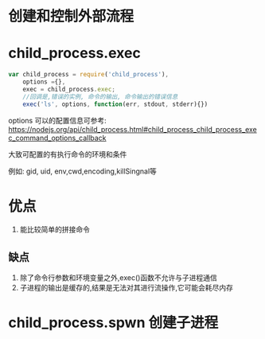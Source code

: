 # 创建和控制外部流程

# child_process.exec

```javascript
var child_process = require('child_process'),
    options ={},
    exec = child_process.exec;
    //回调是,错误的实例, 命令的输出, 命令输出的错误信息
    exec('ls', options, function(err, stdout, stderr){})
```
options 可以的配置信息可参考: https://nodejs.org/api/child_process.html#child_process_child_process_exec_command_options_callback

大致可配置的有执行命令的环境和条件

例如: gid, uid, env,cwd,encoding,killSingnal等

# 优点

1. 能比较简单的拼接命令

## 缺点

1. 除了命令行参数和环境变量之外,exec()函数不允许与子进程通信
2. 子进程的输出是缓存的,结果是无法对其进行流操作,它可能会耗尽内存

# child_process.spwn 创建子进程

